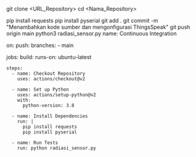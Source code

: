 git clone <URL_Repository>
cd <Nama_Repository>

pip install requests
pip install pyserial
git add .
git commit -m "Menambahkan kode sumber dan mengonfigurasi ThingsSpeak"
git push origin main
python3 radiasi_sensor.py
name: Continuous Integration

on:
  push:
    branches:
      - main

jobs:
  build:
    runs-on: ubuntu-latest

    steps:
      - name: Checkout Repository
        uses: actions/checkout@v2

      - name: Set up Python
        uses: actions/setup-python@v2
        with:
          python-version: 3.8

      - name: Install Dependencies
        run: |
          pip install requests
          pip install pyserial

      - name: Run Tests
        run: python radiasi_sensor.py
        

